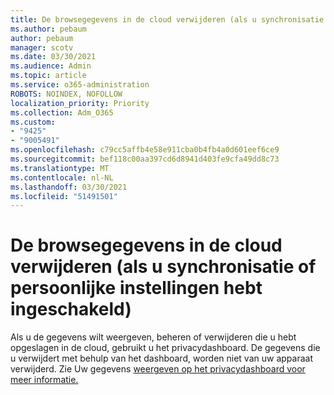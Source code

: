 ```yaml
---
title: De browsegegevens in de cloud verwijderen (als u synchronisatie of persoonlijke instellingen hebt ingeschakeld)
ms.author: pebaum
author: pebaum
manager: scotv
ms.date: 03/30/2021
ms.audience: Admin
ms.topic: article
ms.service: o365-administration
ROBOTS: NOINDEX, NOFOLLOW
localization_priority: Priority
ms.collection: Adm_O365
ms.custom:
- "9425"
- "9005491"
ms.openlocfilehash: c79cc5affb4e58e911cba0b4fb4a0d601eef6ce9
ms.sourcegitcommit: bef118c00aa397cd6d8941d403fe9cfa49dd8c73
ms.translationtype: MT
ms.contentlocale: nl-NL
ms.lasthandoff: 03/30/2021
ms.locfileid: "51491501"
---
```

# <a name="clear-the-browsing-data-stored-in-the-cloud-if-youve-turned-on-sync-or-personalization"></a>De browsegegevens in de cloud verwijderen (als u synchronisatie of persoonlijke instellingen hebt ingeschakeld)

Als u de gegevens wilt weergeven, beheren of verwijderen die u hebt opgeslagen in de cloud, gebruikt u het privacydashboard. De gegevens die u verwijdert met behulp van het dashboard, worden niet van uw apparaat verwijderd. Zie Uw gegevens [weergeven op het privacydashboard voor meer informatie.](https://support.microsoft.com/windows/view-your-data-on-the-privacy-dashboard-03d3e27f-1981-5ff4-ba1c-d6b1031ae433)